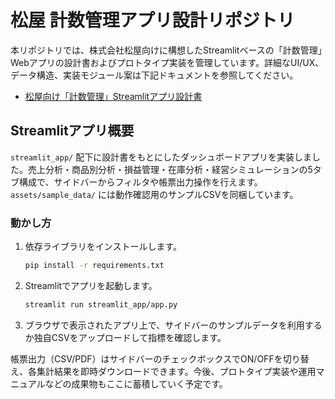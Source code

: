 # 松屋 計数管理アプリ設計リポジトリ

本リポジトリでは、株式会社松屋向けに構想したStreamlitベースの「計数管理」Webアプリの設計書およびプロトタイプ実装を管理しています。詳細なUI/UX、データ構造、実装モジュール案は下記ドキュメントを参照してください。

- [松屋向け「計数管理」Streamlitアプリ設計書](docs/streamlit_design.md)

## Streamlitアプリ概要

`streamlit_app/` 配下に設計書をもとにしたダッシュボードアプリを実装しました。売上分析・商品別分析・損益管理・在庫分析・経営シミュレーションの5タブ構成で、サイドバーからフィルタや帳票出力操作を行えます。`assets/sample_data/` には動作確認用のサンプルCSVを同梱しています。

### 動かし方

1. 依存ライブラリをインストールします。

   ```bash
   pip install -r requirements.txt
   ```

2. Streamlitでアプリを起動します。

   ```bash
   streamlit run streamlit_app/app.py
   ```

3. ブラウザで表示されたアプリ上で、サイドバーのサンプルデータを利用するか独自CSVをアップロードして指標を確認します。

帳票出力（CSV/PDF）はサイドバーのチェックボックスでON/OFFを切り替え、各集計結果を即時ダウンロードできます。今後、プロトタイプ実装や運用マニュアルなどの成果物もここに蓄積していく予定です。

